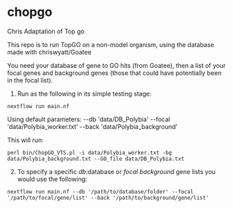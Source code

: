 # chopgo
Chris Adaptation of Top go

This repo is to run TopGO on a non-model organism, using the database made with chriswyatt/Goatee

You need your database of gene to GO hits (from Goatee), then a list of your focal genes and background genes (those that could have potentially been in the focal list).

1. Run as the following in its simple testing stage:

`nextflow run main.nf `

Using default parameters:
--db 'data/DB_Polybia' 
--focal 'data/Polybia_worker.txt' 
--back 'data/Polybia_background'

This will run:

`perl bin/ChopGO_VTS.pl -i data/Polybia_worker.txt -bg data/Polybia_background.txt --GO_file data/DB_Polybia.txt`

2. To specify a specific *db*:database or *focal* *background* gene lists you would use the following:

`nextflow run main.nf --db '/path/to/database/folder' --focal '/path/to/focal/gene/list' --back '/path/to/background/gene/list'`
